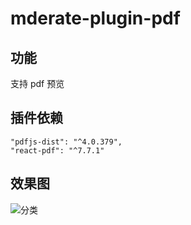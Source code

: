 # mderate-plugin-pdf

## 功能

支持 pdf 预览

## 插件依赖

```
"pdfjs-dist": "^4.0.379",
"react-pdf": "^7.7.1"
```

## 效果图

![分类](/.resources/test.png)
